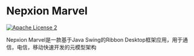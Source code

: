 # Nepxion Marvel
[![Apache License 2](https://img.shields.io/badge/license-ASF2-blue.svg)](https://www.apache.org/licenses/LICENSE-2.0.txt)

Nepxion Marvel是一款基于Java Swing的Ribbon Desktop框架应用，用于通信，电信，移动快速开发的元模型架构